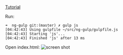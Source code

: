 [Tutorial](https://medium.com/@dickeyxxx/best-practices-for-building-angular-js-apps-266c1a4a6917#.mlj5qrlwv)

Run:
```
➜  ng-gulp git:(master) ✗ gulp js
[04:42:43] Using gulpfile ~/src/ng-gulp/gulpfile.js
[04:42:43] Starting 'js'...
[04:42:43] Finished 'js' after 13 ms
```

Open index.html:
![screen shot](https://cloud.githubusercontent.com/assets/503436/17509999/d5c3488e-5dea-11e6-8430-69e167498b6c.gif)

